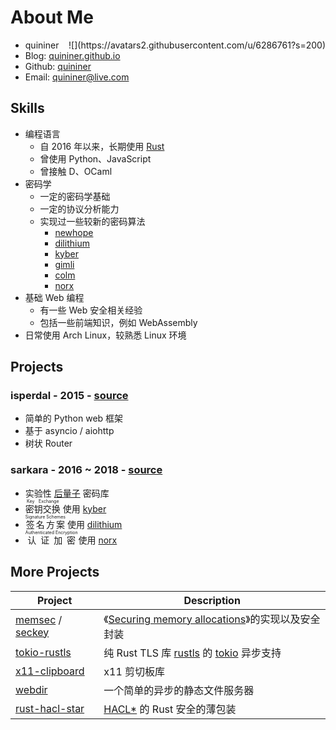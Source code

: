 About Me
========

* quininer
	<div style='float: right;'>![](https://avatars2.githubusercontent.com/u/6286761?s=200)</div>
* Blog: [quininer.github.io](https://quininer.github.io/)
* Github: [quininer](https://github.com/quininer)
* Email: [quininer@live.com](mailto:quininer@live.com)


Skills
------

* 编程语言
	+ 自 2016 年以来，长期使用 [Rust]
	+ 曾使用 Python、JavaScript
	+ 曾接触 D、OCaml
* 密码学
	+ 一定的密码学基础
	+ 一定的协议分析能力
	+ 实现过一些较新的密码算法
		- [newhope](https://github.com/quininer/newhope)
		- [dilithium](https://github.com/quininer/dilithium)
		- [kyber](https://github.com/quininer/kyber)
		- [gimli](https://github.com/quininer/gimli)
		- [colm](https://github.com/quininer/colm)
		- [norx](https://github.com/quininer/norx)
* 基础 Web 编程
	+ 有一些 Web 安全相关经验
	+ 包括一些前端知识，例如 WebAssembly
* 日常使用 Arch Linux，较熟悉 Linux 环境


Projects
--------

### isperdal - 2015 - [source](https://github.com/quininer/isperdal)

+ 简单的 Python web 框架
+ 基于 asyncio / aiohttp
+ 树状 Router

### sarkara - 2016 ~ 2018 - [source](https://github.com/quininer/sarkara)

+ 实验性 [后量子](https://en.wikipedia.org/wiki/Post-quantum_cryptography) 密码库
+ <ruby>密钥交换<rt>Key Exchange</rt></ruby>
	使用 [kyber](https://eprint.iacr.org/2017/634.pdf)
+ <ruby>签名方案<rt>Signature Schemes</rt></ruby>
	使用 [dilithium](https://eprint.iacr.org/2017/633.pdf)
+ <ruby>认证加密<rt>Authenticated Encryption</rt></ruby>
	使用 [norx](https://norx.io/)


More Projects
-------------

| Project	| Description
|-----------|--------------
| [memsec](https://github.com/quininer/memsec) / [seckey](https://github.com/quininer/seckey) | 《[Securing memory allocations]》的实现以及安全封装
| [tokio-rustls](https://github.com/quininer/tokio-rustls) | 纯 Rust TLS 库 [rustls] 的 [tokio] 异步支持
| [x11-clipboard](https://github.com/quininer/x11-clipboard) | x11 剪切板库
| [webdir](https://github.com/Tyzzer/webdir) | 一个简单的异步的静态文件服务器
| [rust-hacl-star](https://github.com/quininer/rust-hacl-star) | [HACL\*] 的 Rust 安全的薄包装


[Rust]: https://www.rust-lang.org/
[Securing memory allocations]: https://download.libsodium.org/doc/helpers/memory_management.html
[tokio]: https://tokio.rs/
[rustls]: https://github.com/ctz/rustls
[HACL\*]: https://github.com/mitls/hacl-star
